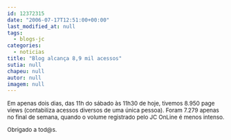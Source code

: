 ```yaml
---
id: 12372315
date: "2006-07-17T12:51:00+00:00"
last_modified_at: null
tags:
  - blogs-jc
categories:
  - noticias
title: "Blog alcança 8,9 mil acessos"
sutia: null
chapeu: null
autor: null
imagem: null
---
```

<p><FONT size=2></p>
<p><P>Em apenas dois dias, das 11h do sábado às 11h30 de hoje, tivemos 8.950 page views (contabiliza acessos diversos de uma única pessoa). Foram 7.279 apenas no final de semana, quando o volume registrado pelo JC OnLine é menos intenso. </P></p>
<p><P>Obrigado a tod@s.</P></FONT> </p>
